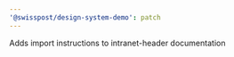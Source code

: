 ```yaml
---
'@swisspost/design-system-demo': patch
---
```


Adds import instructions to intranet-header documentation
